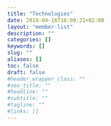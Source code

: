 ```yaml
---
title: "Technologies"
date: 2019-04-16T16:09:21+02:00
layout: "member-list"
description: ""
categories: []
keywords: []
slug: ""
aliases: []
toc: false
draft: false
#header_wrapper_class: ""
#seo_title: ""
#headline: ""
#subtitle: ""
#tagline: ""
#links: []
---
```

